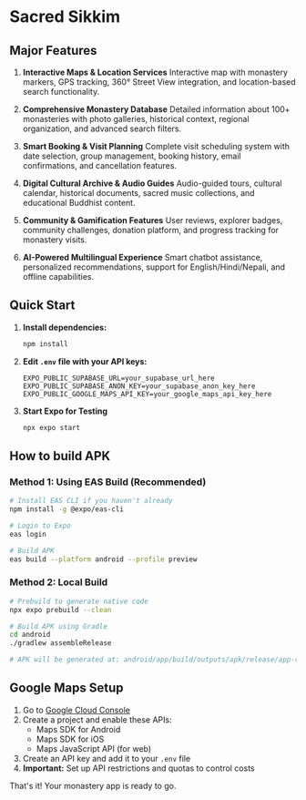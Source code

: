 # Sacred Sikkim
## Major Features
1. **Interactive Maps & Location Services**
Interactive map with monastery markers, GPS tracking, 360° Street View integration, and location-based search functionality.

2. **Comprehensive Monastery Database**
Detailed information about 100+ monasteries with photo galleries, historical context, regional organization, and advanced search filters.

3. **Smart Booking & Visit Planning**
Complete visit scheduling system with date selection, group management, booking history, email confirmations, and cancellation features.

4. **Digital Cultural Archive & Audio Guides**
Audio-guided tours, cultural calendar, historical documents, sacred music collections, and educational Buddhist content.

5. **Community & Gamification Features**
User reviews, explorer badges, community challenges, donation platform, and progress tracking for monastery visits.

6. **AI-Powered Multilingual Experience**
Smart chatbot assistance, personalized recommendations, support for English/Hindi/Nepali, and offline capabilities.


## Quick Start

1. **Install dependencies:**
   ```bash
   npm install
   ```
2. **Edit `.env` file with your API keys:**
   ```env
   EXPO_PUBLIC_SUPABASE_URL=your_supabase_url_here
   EXPO_PUBLIC_SUPABASE_ANON_KEY=your_supabase_anon_key_here
   EXPO_PUBLIC_GOOGLE_MAPS_API_KEY=your_google_maps_api_key_here
   ```

3. **Start Expo for Testing**
   ```bash
   npx expo start
   ```

## How to build APK

### Method 1: Using EAS Build (Recommended)
```bash
# Install EAS CLI if you haven't already
npm install -g @expo/eas-cli

# Login to Expo
eas login

# Build APK
eas build --platform android --profile preview
```

### Method 2: Local Build
```bash
# Prebuild to generate native code
npx expo prebuild --clean

# Build APK using Gradle
cd android
./gradlew assembleRelease

# APK will be generated at: android/app/build/outputs/apk/release/app-release.apk
```

## Google Maps Setup

1. Go to [Google Cloud Console](https://console.cloud.google.com/)
2. Create a project and enable these APIs:
   - Maps SDK for Android
   - Maps SDK for iOS
   - Maps JavaScript API (for web)
3. Create an API key and add it to your `.env` file
4. **Important:** Set up API restrictions and quotas to control costs

That's it! Your monastery app is ready to go.
